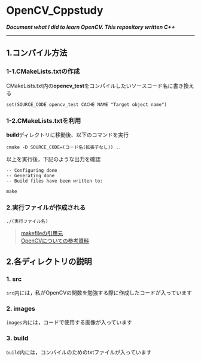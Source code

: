 # OpenCV_Cppstudy
***Document what I did to learn OpenCV. This repository written C++***
___
## 1.コンパイル方法
  ### 1-1.CMakeLists.txtの作成  
  CMakeLists.txt内の**opencv_test**をコンパイルしたいソースコード名に書き換える  
  ```  
  set(SOURCE_CODE opencv_test CACHE NAME "Target object name")
  ```
  ### 1-2.CMakeLists.txtを利用  
  **build**ディレクトリに移動後、以下のコマンドを実行
  ```
  cmake -D SOURCE_CODE=(コード名(拡張子なし)) ..
  ```
  以上を実行後，下記のような出力を確認
  ```
  -- Configuring done
  -- Generating done
  -- Build files have been written to:
  ```
  ```
  make
  ```
  ### 2.実行ファイルが作成される
  ```
  ./(実行ファイル名)
  ```
> [makefileの引用元](https://qiita.com/kekenonono/items/0fcf042bca2d3d17867a)  
> [OpenCVについての参考資料](https://www.kspub.co.jp/book/detail/1538290.html)
## 2.各ディレクトリの説明
  ### 1. src
  `src`内には，私がOpenCVの関数を勉強する際に作成したコードが入っています
  ### 2. images
  `images`内には，コードで使用する画像が入っています
  ### 3. build
  `build`内には，コンパイルのためのtxtファイルが入っています
